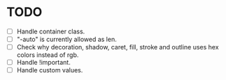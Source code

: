 # TODO

- [ ] Handle container class.
- [ ] "-auto" is currently allowed as len.
- [ ] Check why decoration, shadow, caret, fill, stroke and outline uses hex colors instead of rgb.
- [ ] Handle !important.
- [ ] Handle custom values.
